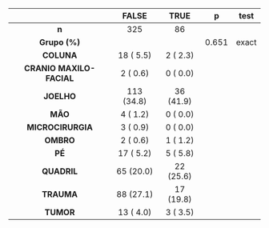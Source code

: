 

|           &nbsp;           |   FALSE    |   TRUE    |   p   |  test  |
|:--------------------------:|:----------:|:---------:|:-----:|:------:|
|           **n**            |    325     |    86     |       |        |
|       **Grupo (%)**        |            |           | 0.651 | exact  |
|         **COLUNA**         | 18 ( 5.5)  | 2 ( 2.3)  |       |        |
|  **CRANIO MAXILO-FACIAL**  |  2 ( 0.6)  | 0 ( 0.0)  |       |        |
|         **JOELHO**         | 113 (34.8) | 36 (41.9) |       |        |
|          **MÃO**           |  4 ( 1.2)  | 0 ( 0.0)  |       |        |
|     **MICROCIRURGIA**      |  3 ( 0.9)  | 0 ( 0.0)  |       |        |
|         **OMBRO**          |  2 ( 0.6)  | 1 ( 1.2)  |       |        |
|           **PÉ**           | 17 ( 5.2)  | 5 ( 5.8)  |       |        |
|        **QUADRIL**         | 65 (20.0)  | 22 (25.6) |       |        |
|         **TRAUMA**         | 88 (27.1)  | 17 (19.8) |       |        |
|         **TUMOR**          | 13 ( 4.0)  | 3 ( 3.5)  |       |        |

